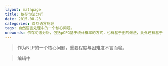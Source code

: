 ```yaml
---
layout: mathpage
title: 依存句法分析
date: 2015-08-23
categories: 自然语言处理
tags: 自然语言处理中的一个核心问题。
onewords: 依存句法分析，包括pCFG基于统计概率的方式，也有基于图的做法，此外还有基于转移的方法。
---
```

> 作为NLP的一个核心问题，重要程度与困难度不言而喻。

> 编辑中


